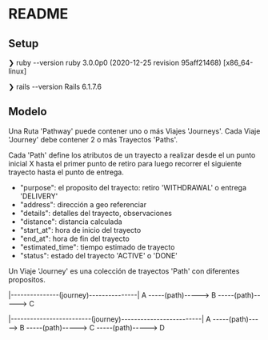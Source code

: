# README


## Setup

❯ ruby --version
ruby 3.0.0p0 (2020-12-25 revision 95aff21468) [x86_64-linux]

❯ rails --version
Rails 6.1.7.6


## Modelo

Una Ruta 'Pathway' puede contener uno o más Viajes 'Journeys'. Cada Viaje 'Journey' debe contener 2 o más Trayectos 'Paths'.

Cada 'Path' define los atributos de un trayecto a realizar desde el un punto inicial X hasta el primer punto de retiro para luego recorrer el siguiente trayecto hasta el punto de entrega.


* "purpose": el proposito del trayecto: retiro 'WITHDRAWAL' o entrega 'DELIVERY'
* "address": dirección a geo referenciar
* "details": detalles del trayecto, observaciones
* "distance": distancia calculada
* "start_at": hora de inicio del trayecto
* "end_at": hora de fin del trayecto
* "estimated_time": tiempo estimado de trayecto
* "status": estado del trayecto 'ACTIVE' o 'DONE'


Un Viaje 'Journey' es una colección de trayectos 'Path' con diferentes propositos.


|---------------(journey)---------------|
A -----(path)-----> B -----(path)-----> C

|-------------------------(journey)-------------------------|
A -----(path)-----> B -----(path)-----> C -----(path)-----> D

